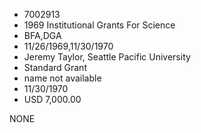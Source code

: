 * 7002913
* 1969 Institutional Grants For Science
* BFA,DGA
* 11/26/1969,11/30/1970
* Jeremy Taylor, Seattle Pacific University
* Standard Grant
*   name not available
* 11/30/1970
* USD 7,000.00

NONE
